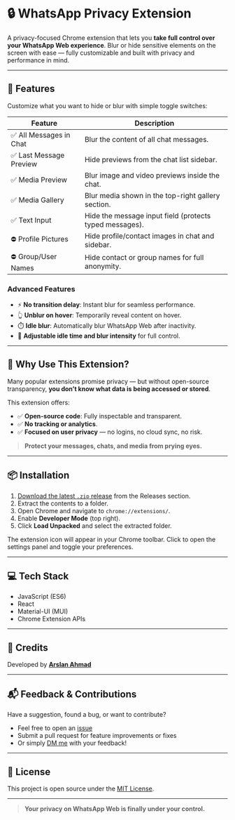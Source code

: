 # 🔒 WhatsApp Privacy Extension

A privacy-focused Chrome extension that lets you **take full control over your WhatsApp Web experience**. Blur or hide sensitive elements on the screen with ease — fully customizable and built with privacy and performance in mind.

---

## 🧩 Features

Customize what you want to hide or blur with simple toggle switches:

| Feature                  | Description                                                |
|-------------------------|------------------------------------------------------------|
| ✅ All Messages in Chat  | Blur the content of all chat messages.                     |
| ✅ Last Message Preview  | Hide previews from the chat list sidebar.                  |
| ✅ Media Preview         | Blur image and video previews inside the chat.             |
| ✅ Media Gallery         | Blur media shown in the top-right gallery section.         |
| ✅ Text Input            | Hide the message input field (protects typed messages).    |
| ⛔ Profile Pictures      | Hide profile/contact images in chat and sidebar.           |
| ⛔ Group/User Names      | Hide contact or group names for full anonymity.            |

### Advanced Features

- ⚡ **No transition delay**: Instant blur for seamless performance.
- 👆 **Unblur on hover**: Temporarily reveal content on hover.
- ⏱️ **Idle blur**: Automatically blur WhatsApp Web after inactivity.
- 🔧 **Adjustable idle time and blur intensity** for full control.

---

## 🔐 Why Use This Extension?

Many popular extensions promise privacy — but without open-source transparency, **you don’t know what data is being accessed or stored**.

This extension offers:
- ✅ **Open-source code**: Fully inspectable and transparent.
- ✅ **No tracking or analytics**.
- ✅ **Focused on user privacy** — no logins, no cloud sync, no risk.

> **Protect your messages, chats, and media from prying eyes.**

---

## 📦 Installation

1. [Download the latest `.zip` release](https://github.com/Arslan-Ahmad-12/Whatsapp-Privacy-Extension/releases/tag/v1.0.0) from the Releases section.
2. Extract the contents to a folder.
3. Open Chrome and navigate to `chrome://extensions/`.
4. Enable **Developer Mode** (top right).
5. Click **Load Unpacked** and select the extracted folder.

The extension icon will appear in your Chrome toolbar. Click to open the settings panel and toggle your preferences.

---

## 💻 Tech Stack

- JavaScript (ES6)
- React
- Material-UI (MUI)
- Chrome Extension APIs

---

## 🙌 Credits

Developed by [**Arslan Ahmad**](https://github.com/Arslan-Ahmad-12)  


---

## 📬 Feedback & Contributions

Have a suggestion, found a bug, or want to contribute?

- Feel free to open an [issue](https://github.com/Arslan-Ahmad-12/Whatsapp-Privacy-Extension)
- Submit a pull request for feature improvements or fixes
- Or simply [DM me](https://www.linkedin.com/in/arslan-ahmad08/) with your feedback!

---

## 📝 License

This project is open source under the [MIT License](LICENSE).

---

> **Your privacy on WhatsApp Web is finally under your control.**

